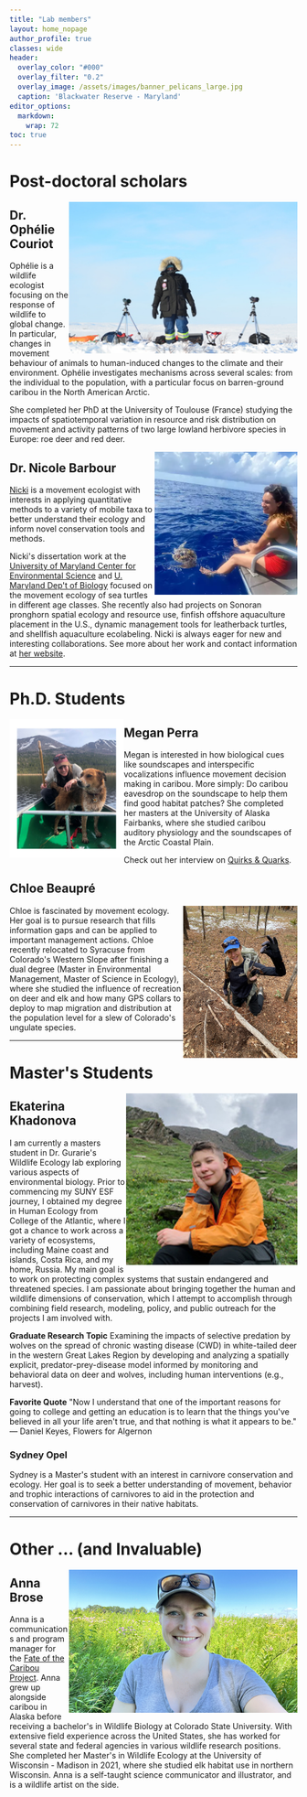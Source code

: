 ```yaml
---
title: "Lab members"
layout: home_nopage
author_profile: true
classes: wide
header:
  overlay_color: "#000"
  overlay_filter: "0.2"
  overlay_image: /assets/images/banner_pelicans_large.jpg
  caption: 'Blackwater Reserve - Maryland'
editor_options: 
  markdown: 
    wrap: 72
toc: true
---
```


# Post-doctoral scholars

<img src="/assets/people/ophelie.png" style="float:right" width = "400px"/>

## Dr. Ophélie Couriot

Ophélie is a wildlife ecologist focusing on the response of wildlife to global change. In particular, changes in movement behaviour of animals to human-induced changes to the climate and their environment. Ophélie investigates mechanisms across several scales: from the individual to the population, with a particular focus on barren-ground caribou in the North American Arctic.

She completed her PhD at the University of Toulouse (France) studying the impacts of spatiotemporal variation in resource and risk distribution on movement and activity patterns of two large lowland herbivore species in Europe: roe deer and red deer.

<img src="/assets/people/nicki.png" style="float:right" width = "250px"/>

## Dr. Nicole Barbour

[Nicki](https://barb3800.github.io/WebsiteofNicki/) is a movement ecologist with interests in applying quantitative methods to a variety of mobile taxa to better understand their ecology and inform novel conservation tools and methods.

Nicki's dissertation work at the [University of Maryland Center for Environmental Science](https://www.umces.edu/) and [U. Maryland Dep't of Biology](https://biology.umd.edu/) focused on the movement ecology of sea turtles in different age classes. She recently also had projects on Sonoran pronghorn spatial ecology and resource use, finfish offshore aquaculture placement in the U.S., dynamic management tools for leatherback turtles, and shellfish aquaculture ecolabeling. Nicki is always eager for new and interesting collaborations. See more about her work and contact information at [her website](https://barb3800.github.io/WebsiteofNicki/).

---

# Ph.D. Students

<img src="/assets/people/megan.png" style="float:left" width = "200px"/>

## Megan Perra

Megan is interested in how biological cues like soundscapes and interspecific vocalizations influence movement decision making in caribou. More simply: Do caribou eavesdrop on the soundscape to help them find good habitat patches? She completed her masters at the University of Alaska Fairbanks, where she studied caribou auditory physiology and the soundscapes of the Arctic Coastal Plain.

Check out her interview on [Quirks & Quarks](https://www.cbc.ca/listen/live-radio/1-51-quirks-and-quarks/clip/15956606-figuring-reindeer-hear-understand-impact-industrial-sounds). 

## Chloe Beaupré

<img src="/assets/people/chloe.jpg" style="float:right" width = "200px"/>

Chloe is fascinated by movement ecology.  Her goal is to pursue research that fills information gaps and can be applied to important management actions. Chloe recently relocated to Syracuse from Colorado's Western Slope after finishing a dual degree (Master in Environmental Management, Master of Science in Ecology), where she studied the influence of recreation on deer and elk and how many GPS collars to deploy to map migration and distribution at the population level for a slew of Colorado's ungulate species.

---

#  Master's Students

<img src="/assets/people/ekhadono.jpg" style="float:right" width = "300px"/>

## Ekaterina Khadonova


I am currently a masters student in Dr. Gurarie's Wildlife Ecology lab exploring various aspects of environmental biology. Prior to commencing my SUNY ESF journey, I obtained my degree in Human Ecology from College of the Atlantic, where I got a chance to work across a variety of ecosystems, including Maine coast and islands, Costa Rica, and my home, Russia. My main goal is to work on protecting complex systems that sustain endangered and threatened species. I am passionate about bringing together the human and wildlife dimensions of conservation, which I attempt to accomplish through combining field research, modeling, policy, and public outreach for the projects I am involved with.

**Graduate Research Topic** Examining the impacts of selective predation by wolves on the spread of chronic wasting disease (CWD) in white-tailed deer in the western Great Lakes Region by developing and analyzing a spatially explicit, predator-prey-disease model informed by monitoring and behavioral data on deer and wolves, including human interventions (e.g., harvest).

**Favorite Quote** "Now I understand that one of the important reasons for going to college and getting an education is to learn that the things you've believed in all your life aren't true, and that nothing is what it appears to be." ― Daniel Keyes, Flowers for Algernon

### Sydney Opel

Sydney is a Master's student with an interest in carnivore conservation and ecology. Her goal is to seek a better understanding of movement, behavior and trophic interactions of carnivores to aid in the protection and conservation of carnivores in their native habitats.

---

# Other ... (and Invaluable)

<img src="/assets/people/anna.png" style="float:right" width = "400px"/>

## Anna Brose

Anna is a communications and program manager for the [Fate of the Caribou Project](fateofthecaribou.esf.edu). Anna grew up alongside caribou in Alaska before receiving a bachelor's in Wildlife Biology at Colorado State University. With extensive field experience across the United States, she has worked for several state and federal agencies in various wildlife research positions. She completed her Master's in Wildlife Ecology at the University of Wisconsin - Madison in 2021, where she studied elk habitat use in northern Wisconsin. Anna is a self-taught science communicator and illustrator, and is a wildlife artist on the side.

